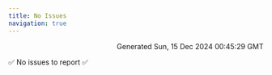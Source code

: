 ```yaml
---
title: No Issues
navigation: true
---
```


<p style="text-align:right;color:#cccs">
Generated Sun, 15 Dec 2024 00:45:29 GMT
</p>
<p>✅ No issues to report ✅</p>



